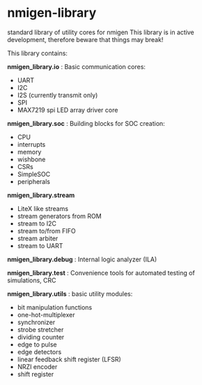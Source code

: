 # nmigen-library
standard library of utility cores for nmigen
This library is in active development, therefore beware that things
may break!

This library contains:

**nmigen_library.io**
: Basic communication cores:
  * UART
  * I2C
  * I2S (currently transmit only)
  * SPI
  * MAX7219 spi LED array driver core

**nmigen_library.soc**
: Building blocks for SOC creation:
  * CPU
  * interrupts
  * memory
  * wishbone
  * CSRs
  * SimpleSOC
  * peripherals

**nmigen_library.stream**
* LiteX like streams
* stream generators from ROM
* stream to I2C
* stream to/from FIFO
* stream arbiter
* stream to UART

**nmigen_library.debug**
: Internal logic analyzer (ILA)

**nmigen_library.test**
: Convenience tools for automated testing of simulations, CRC

**nmigen_library.utils**
: basic utility modules:
  * bit manipulation functions
  * one-hot-multiplexer
  * synchronizer
  * strobe stretcher
  * dividing counter
  * edge to pulse
  * edge detectors
  * linear feedback shift register (LFSR)
  * NRZI encoder
  * shift register
